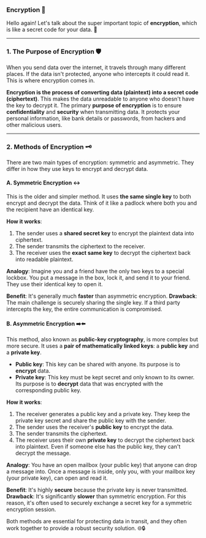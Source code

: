 ### Encryption 🔐
Hello again! Let's talk about the super important topic of **encryption**, which is like a secret code for your data. 🤫

***

### 1. The Purpose of Encryption 🛡️

When you send data over the internet, it travels through many different places. If the data isn't protected, anyone who intercepts it could read it. This is where encryption comes in.

**Encryption is the process of converting data (plaintext) into a secret code (ciphertext)**. This makes the data unreadable to anyone who doesn't have the key to decrypt it. The primary **purpose of encryption** is to ensure **confidentiality** and **security** when transmitting data. It protects your personal information, like bank details or passwords, from hackers and other malicious users.

***

### 2. Methods of Encryption 🗝️

There are two main types of encryption: symmetric and asymmetric. They differ in how they use keys to encrypt and decrypt data.

#### A. Symmetric Encryption ↔️

This is the older and simpler method. It uses **the same single key** to both encrypt and decrypt the data. Think of it like a padlock where both you and the recipient have an identical key.

**How it works**:
1.  The sender uses a **shared secret key** to encrypt the plaintext data into ciphertext.
2.  The sender transmits the ciphertext to the receiver.
3.  The receiver uses the **exact same key** to decrypt the ciphertext back into readable plaintext.

**Analogy**: Imagine you and a friend have the only two keys to a special lockbox. You put a message in the box, lock it, and send it to your friend. They use their identical key to open it.

**Benefit**: It's generally much **faster** than asymmetric encryption.
**Drawback**: The main challenge is securely sharing the single key. If a third party intercepts the key, the entire communication is compromised.



#### B. Asymmetric Encryption ➡️⬅️

This method, also known as **public-key cryptography**, is more complex but more secure. It uses a **pair of mathematically linked keys**: a **public key** and a **private key**. 

-   **Public key**: This key can be shared with anyone. Its purpose is to **encrypt** data.
-   **Private key**: This key must be kept secret and only known to its owner. Its purpose is to **decrypt** data that was encrypted with the corresponding public key.

**How it works**:
1.  The receiver generates a public key and a private key. They keep the private key secret and share the public key with the sender.
2.  The sender uses the receiver's **public key** to encrypt the data.
3.  The sender transmits the ciphertext.
4.  The receiver uses their own **private key** to decrypt the ciphertext back into plaintext. Even if someone else has the public key, they can't decrypt the message.

**Analogy**: You have an open mailbox (your public key) that anyone can drop a message into. Once a message is inside, only you, with your mailbox key (your private key), can open and read it.

**Benefit**: It's highly **secure** because the private key is never transmitted.
**Drawback**: It's significantly **slower** than symmetric encryption. For this reason, it's often used to securely exchange a secret key for a symmetric encryption session.

Both methods are essential for protecting data in transit, and they often work together to provide a robust security solution. 🌐🔒